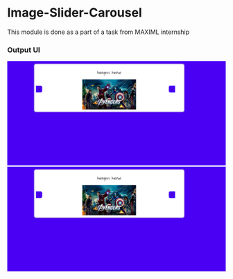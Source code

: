 # Image-Slider-Carousel
This module is done as a part of a task from MAXIML internship


### Output UI

![Screenshot1](/screenshots/image1.png?raw=true "Screens")
![Screenshot1](/screenshots/image1.png?raw=true "Screens")

